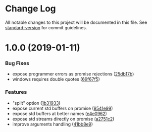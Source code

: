 # Change Log

All notable changes to this project will be documented in this file. See [standard-version](https://github.com/conventional-changelog/standard-version) for commit guidelines.

<a name="1.0.0"></a>
# 1.0.0 (2019-01-11)


### Bug Fixes

* expose programmer errors as promise rejections ([25db17b](https://github.com/medikoo/child-process-ext/commit/25db17b))
* windows requires double quotes ([69f67f5](https://github.com/medikoo/child-process-ext/commit/69f67f5))


### Features

* "split" option ([1b31933](https://github.com/medikoo/child-process-ext/commit/1b31933))
* expose current std buffers on promise ([9541e99](https://github.com/medikoo/child-process-ext/commit/9541e99))
* expose std buffers at better names ([e4e0962](https://github.com/medikoo/child-process-ext/commit/e4e0962))
* expose std streams directly on promise ([a2751c2](https://github.com/medikoo/child-process-ext/commit/a2751c2))
* improve arguments handling ([41bb8e9](https://github.com/medikoo/child-process-ext/commit/41bb8e9))
